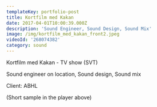 ```yaml
---
templateKey: portfolio-post
title: Kortfilm med Kakan
date: 2017-04-01T10:00:39.000Z
description: 'Sound Engineer, Sound Design, Sound Mix'
image: /img/kortfilm_med_kakan_front2.jpeg
videoId: '268074382'
category: sound
---
```

Kortfilm med Kakan - TV show (SVT)

Sound engineer on location, Sound design, Sound mix

Client: ABHL

(Short sample in the player above)
